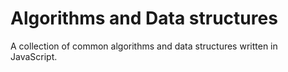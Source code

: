 # Algorithms and Data structures

A collection of common algorithms and data structures written in JavaScript.
